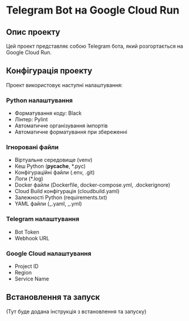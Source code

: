 # Telegram Bot на Google Cloud Run

## Опис проекту

Цей проект представляє собою Telegram бота, який розгортається на Google Cloud
Run.

## Конфігурація проекту

Проект використовує наступні налаштування:

### Python налаштування

- Форматування коду: Black
- Лінтер: Pylint
- Автоматичне організування імпортів
- Автоматичне форматування при збереженні

### Ігноровані файли

- Віртуальне середовище (venv)
- Кеш Python (**pycache**, \*.pyc)
- Конфігураційні файли (.env, .git)
- Логи (\*.log)
- Docker файли (Dockerfile, docker-compose.yml, .dockerignore)
- Cloud Build конфігурація (cloudbuild.yaml)
- Залежності Python (requirements.txt)
- YAML файли (_.yaml, _.yml)

### Telegram налаштування

- Bot Token
- Webhook URL

### Google Cloud налаштування

- Project ID
- Region
- Service Name

## Встановлення та запуск

(Тут буде додана інструкція з встановлення та запуску)
